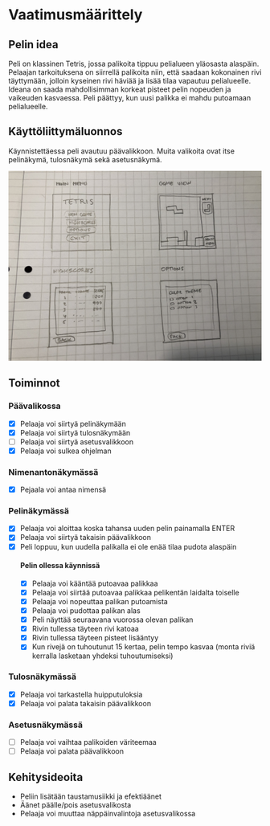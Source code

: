 # Vaatimusmäärittely

## Pelin idea

Peli on klassinen Tetris, jossa palikoita tippuu pelialueen yläosasta alaspäin. Pelaajan tarkoituksena on siirrellä palikoita niin, että saadaan kokonainen rivi täyttymään, jolloin kyseinen rivi häviää ja lisää tilaa vapautuu pelialueelle. Ideana on saada mahdollisimman korkeat pisteet pelin nopeuden ja vaikeuden kasvaessa. Peli päättyy, kun uusi palikka ei mahdu putoamaan pelialueelle.

## Käyttöliittymäluonnos

Käynnistettäessa peli avautuu päävalikkoon. Muita valikoita ovat itse pelinäkymä, tulosnäkymä sekä asetusnäkymä.

<img src="https://raw.githubusercontent.com/ajperttula/ot-harjoitustyo/master/dokumentaatio/kuvat/kayttoliittyma.jpeg" width="750">

## Toiminnot

### Päävalikossa
- [x] Pelaaja voi siirtyä pelinäkymään
- [x] Pelaaja voi siirtyä tulosnäkymään
- [ ] Pelaaja voi siirtyä asetusvalikkoon
- [x] Pelaaja voi sulkea ohjelman

### Nimenantonäkymässä
- [x] Pejaala voi antaa nimensä

### Pelinäkymässä
- [x] Pelaaja voi aloittaa koska tahansa uuden pelin painamalla ENTER
- [x] Pelaaja voi siirtyä takaisin päävalikkoon
- [x] Peli loppuu, kun uudella palikalla ei ole enää tilaa pudota alaspäin
  #### Pelin ollessa käynnissä
  - [x] Pelaaja voi kääntää putoavaa palikkaa
  - [x] Pelaaja voi siirtää putoavaa palikkaa pelikentän laidalta toiselle
  - [x] Pelaaja voi nopeuttaa palikan putoamista
  - [x] Pelaaja voi pudottaa palikan alas
  - [x] Peli näyttää seuraavana vuorossa olevan palikan
  - [x] Rivin tullessa täyteen rivi katoaa
  - [x] Rivin tullessa täyteen pisteet lisääntyy
  - [x] Kun rivejä on tuhoutunut 15 kertaa, pelin tempo kasvaa (monta riviä kerralla lasketaan yhdeksi tuhoutumiseksi)

### Tulosnäkymässä
- [x] Pelaaja voi tarkastella huipputuloksia
- [x] Pelaaja voi palata takaisin päävalikkoon

### Asetusnäkymässä
- [ ] Pelaaja voi vaihtaa palikoiden väriteemaa
- [ ] Pelaaja voi palata päävalikkoon

## Kehitysideoita
* Peliin lisätään taustamusiikki ja efektiäänet
* Äänet päälle/pois asetusvalikosta
* Pelaaja voi muuttaa näppäinvalintoja asetusvalikossa
